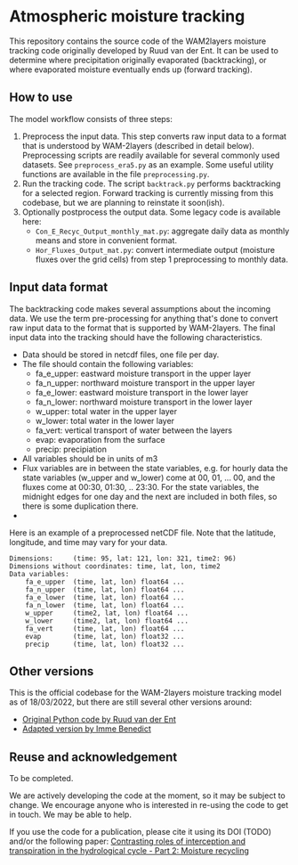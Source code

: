 # Atmospheric moisture tracking

This repository contains the source code of the WAM2layers moisture tracking
code originally developed by Ruud van der Ent. It can be used to determine where
precipitation originally evaporated (backtracking), or where evaporated moisture
eventually ends up (forward tracking).

## How to use

The model workflow consists of three steps:

1. Preprocess the input data. This step converts raw input data to a format that
   is understood by WAM-2layers (described in detail below). Preprocessing
   scripts are readily available for several commonly used datasets. See
   `preprocess_era5.py` as an example. Some useful utility functions are
   available in the file `preprocessing.py`.
2. Run the tracking code. The script `backtrack.py` performs backtracking for a
   selected region. Forward tracking is currently missing from this codebase,
   but we are planning to reinstate it soon(ish).
3. Optionally postprocess the output data. Some legacy code is available here:
   - `Con_E_Recyc_Output_monthly_mat.py`: aggregate daily data as monthly means
     and store in convenient format.
   - `Hor_Fluxes_Output_mat.py`: convert intermediate output (moisture fluxes over the grid cells) from step 1
     preprocessing to monthly data.

## Input data format
The backtracking code makes several assumptions about the incoming data. We use
the term pre-processing for anything that's done to convert raw input data to
the format that is supported by WAM-2layers. The final input data into the
tracking should have the following characteristics.

- Data should be stored in netcdf files, one file per day.
- The file should contain the following variables:
   - fa_e_upper: eastward moisture transport in the upper layer
   - fa_n_upper: northward moisture transport in the upper layer
   - fa_e_lower: eastward moisture transport in the lower layer
   - fa_n_lower: northward moisture transport in the lower layer
   - w_upper: total water in the upper layer
   - w_lower: total water in the lower layer
   - fa_vert: vertical transport of water between the layers
   - evap: evaporation from the surface
   - precip: precipiation
- All variables should be in units of m3
- Flux variables are in between the state variables, e.g. for hourly data the
  state variables (w_upper and w_lower) come at 00, 01, ... 00, and the fluxes
  come at 00:30, 01:30, .. 23:30. For the state variables, the midnight edges
  for one day and the next are included in both files, so there is some
  duplication there.
-

Here is an example of a preprocessed netCDF file. Note that the latitude,
longitude, and time may vary for your data.

```
Dimensions:     (time: 95, lat: 121, lon: 321, time2: 96)
Dimensions without coordinates: time, lat, lon, time2
Data variables:
    fa_e_upper  (time, lat, lon) float64 ...
    fa_n_upper  (time, lat, lon) float64 ...
    fa_e_lower  (time, lat, lon) float64 ...
    fa_n_lower  (time, lat, lon) float64 ...
    w_upper     (time2, lat, lon) float64 ...
    w_lower     (time2, lat, lon) float64 ...
    fa_vert     (time, lat, lon) float64 ...
    evap        (time, lat, lon) float32 ...
    precip      (time, lat, lon) float32 ...
```

## Other versions

This is the official codebase for the WAM-2layers moisture tracking model as of
18/03/2022, but there are still several other versions around:

- [Original Python code by Ruud van der Ent](https://github.com/ruudvdent/WAM2layersPython)
- [Adapted version by Imme Benedict](https://github.com/Imme1992/moisture_tracking_mississippi)

## Reuse and acknowledgement
To be completed.

We are actively developing the code at the moment, so it may be subject to
change. We encourage anyone who is interested in re-using the code to get in
touch. We may be able to help.

If you use the code for a publication, please cite it using its DOI (TODO)
and/or the following paper: [Contrasting roles of interception and transpiration
in the hydrological cycle - Part 2: Moisture
recycling](https://doi.org/10.5194/esd-5-471-2014)

